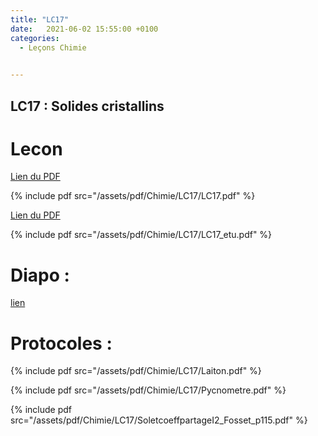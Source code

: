 ```yaml
---
title: "LC17"
date:   2021-06-02 15:55:00 +0100
categories:
  - Leçons Chimie

  
---
```


## LC17 : Solides cristallins

# Lecon

[Lien du PDF](/assets/pdf/Chimie/LC17/LC17.pdf)

{% include pdf src="/assets/pdf/Chimie/LC17/LC17.pdf" %}

[Lien du PDF](/assets/pdf/Chimie/LC17/LC17_etu.pdf)

{% include pdf src="/assets/pdf/Chimie/LC17/LC17_etu.pdf" %}



# Diapo : 

<a href="/assets/pdf/Chimie/LC17/LC17.pptx" download>lien</a>

# Protocoles :

{% include pdf src="/assets/pdf/Chimie/LC17/Laiton.pdf" %}

{% include pdf src="/assets/pdf/Chimie/LC17/Pycnometre.pdf" %}

{% include pdf src="/assets/pdf/Chimie/LC17/SoletcoeffpartageI2_Fosset_p115.pdf" %}
